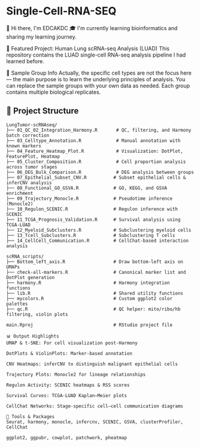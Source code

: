 # Single-Cell-RNA-SEQ
👋 Hi there, I'm EDCAKDC
🎓 I'm currently learning bioinformatics and sharing my learning journey.

🔬 Featured Project: Human Lung scRNA-seq Analysis (LUAD)
This repository contains the LUAD single-cell RNA-seq analysis pipeline I had learned before.

🧾 Sample Group Info
Actually, the specific cell types are not the focus here — the main purpose is to learn the underlying principles of analysis. 
You can replace the sample groups with your own data as needed.
Each group contains multiple biological replicates.

## 📁 Project Structure

```text
LungTumor-scRNAseq/
├── 01_QC_02_Integration_Harmony.R       # QC, filtering, and Harmony batch correction
├── 03_Celltype_Annotation.R             # Manual annotation with known markers
├── 04_Feature_Heatmap_Plot.R            # Visualization: DotPlot, FeaturePlot, Heatmap
├── 05_Cluster_Composition.R             # Cell proportion analysis across tumor stages
├── 06_DEG_Bulk_Comparison.R             # DEG analysis between groups
├── 07_Epithelial_Subset_CNV.R          # Subset epithelial cells & inferCNV analysis
├── 08_Functional_GO_GSVA.R             # GO, KEGG, and GSVA enrichment
├── 09_Trajectory_Monocle.R             # Pseudotime inference (Monocle2)
├── 10_Regulon_SCENIC.R                 # Regulon inference with SCENIC
├── 11_TCGA_Prognosis_Validation.R      # Survival analysis using TCGA-LUAD
├── 12_Myeloid_Subclusters.R            # Subclustering myeloid cells
├── 13_Tcell_Subclusters.R              # Subclustering T cells
├── 14_CellCell_Communication.R         # CellChat-based interaction analysis

scRNA_scripts/
├── Bottom_left_axis.R                  # Draw bottom-left axis on UMAPs
├── check-all-markers.R                 # Canonical marker list and DotPlot generation
├── harmony.R                           # Harmony integration functions
├── lib.R                               # Shared utility functions
├── mycolors.R                          # Custom ggplot2 color palettes
├── qc.R                                # QC helper: mito/ribo/hb filtering, violin plots

main.Rproj                              # RStudio project file

📊 Output Highlights
UMAP & t-SNE: For cell visualization post-Harmony

DotPlots & ViolinPlots: Marker-based annotation

CNV Heatmaps: inferCNV to distinguish malignant epithelial cells

Trajectory Plots: Monocle2 for lineage relationships

Regulon Activity: SCENIC heatmaps & RSS scores

Survival Curves: TCGA-LUAD Kaplan–Meier plots

CellChat Networks: Stage-specific cell–cell communication diagrams

🧪 Tools & Packages
Seurat, harmony, monocle, infercnv, SCENIC, GSVA, clusterProfiler, CellChat

ggplot2, ggpubr, cowplot, patchwork, pheatmap

